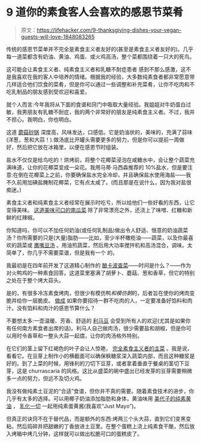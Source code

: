 # 9 道你的素食客人会喜欢的感恩节菜肴

> 原文：<https://lifehacker.com/9-thanksgiving-dishes-your-vegan-guests-will-love-1848083265>

传统的感恩节菜单并不完全是素食主义者友好的(甚至是素食主义者友好的)。几乎每一道菜都含有奶油、黄油、鸡蛋、或火鸡高汤，整个菜都围绕着一只大的死鸟。

这可能会让素食主义者、纯素食主义者和乳糖不耐症患者 感到不那么感激，这不是我喜欢在我的客人中培养的情绪。根据我的经验，大多数纯素食者都非常愿意带几样适合他们饮食的菜肴，但是你可以通过一些调整和补充菜肴，让你不吃肉和不吃乳制品的朋友感到受欢迎和喜爱。

就个人而言:今年我将从下面的食谱和窍门中吸取大量经验。我姐姐对牛奶蛋白过敏，我男朋友有乳糖不耐症，我的两个非常好的朋友是纯素食主义者。不过，我并不担心。我明白，你也明白。

这道 [蘑菇砂锅](https://lifehacker.com/how-to-make-the-creamiest-vegan-green-bean-casserole-1840029669) 深度高，风味发达，口感低。它是奶油状的，美味的，充满了蒜味(洋葱，葱和大蒜！).做汤底比开罐头需要更多的努力，但是你可以提前一周做好，然后把它放在冰箱里，以便在感恩节时组装。

盐水不仅仅是给鸟吃的！烘烤前，将整个花椰菜浸泡在咸糖水中，会让整个蔬菜充满味道，让你的花椰菜变成一朵花。我用马蒂·马西森推荐的 10%盐水，但是要注意:在倒在花椰菜上之前，你要确保盐水完全冷却，并且确保盐水使用海盐——我不久前用加碘盐腌制花椰菜，它有点太咸了。(而且那是在说什么，因为我对盐很痴迷。)

素食主义者和纯素食主义者经常在展示时吃亏，所以给他们一些好看的东西，让它变得美味。 [这道美味可口的南瓜菜](https://lifehacker.com/this-miso-glazed-hasselback-delicata-squash-is-a-real-s-1829813415) 除了非常漂亮之外，还浇上了味噌、红糖和新鲜的红辣椒。

你知道吗，你可以不加任何奶油(或任何乳制品)做出令人舒适、惬意的奶油蔬菜汤？你所需要的只是(大量)脂肪——比如，至少半杯橄榄油——蔬菜，以及你最喜欢的蔬菜或 [鹰嘴豆汤](https://lifehacker.com/chickpea-broth-is-the-key-to-your-vegan-thanksgiving-1839940473) 。用油煎蔬菜，然后用大功率搅拌机和高汤混合，调味。太简单了，你几乎不需要菜谱，但是我有一个 的。

我最初是在四年前开发了这道精心制作的 [酿卡波查菜](https://lifehacker.com/introducing-the-garsquashroom-the-vegetarian-answer-to-1820552234?rev=1637259222160)——时间是什么？——作为对火鸭鸡的一种素食回答。这道菜里塞满了胡萝卜、蘑菇、葱和香草，但它的特别之处在于整个烤大蒜头。

是的，有很多冷冻素食烤肉，但很少有模仿鸭*和模仿鹅*的，后者旨在使你的烤肉变脆并给你一层脆皮。 [做成](https://lifehacker.com/how-to-make-a-vegan-roast-youll-actually-want-to-eat-1830335306) 如果你要招待一群不吃肉的人，一定要准备好馅料和肉汁。没有馅料和肉汁的感恩节算什么？

不要想太多:一壶温暖、芳香、舒适的 [利马豆](https://lifehacker.com/how-to-cook-thanksgiving-lima-beans-youll-actually-love-1848041512) 会受到所有人的欢迎(尤其是如果你有任何南方素食者出席的话)。利马人自己做肉汤，很少需要盐和胡椒，但是你可以用时令香草和一整头大蒜一起煨，让你的肉汤格外特别。

在它们的茎上留下红褐色的叶子会让人惊艳， [完全素食主义者的主菜](https://lifehacker.com/this-roasted-stalk-of-brussels-sprouts-is-a-thanksgivin-1847998079) 。我是说，看看它。在豆芽上制作小的横截面可以确保枫糖浆深入蔬菜内部，而且这种糖浆是好的。到了上菜的时候，用锋利的刀切下豆芽，或者拿着垂直于餐桌的茎切下豆芽，这是 churrascaria 的风格。这比从盛菜的碗中盛出已经发芽的豆芽需要稍微多一点的努力，但远不及切火鸡。

我没有做纯素土豆泥的“合适”食谱，但你并不真的需要。随着素食技术的进步，你几乎有太多的选择。可以用椰子奶油添加脂肪和身体，黄油味用 [美代子的纯素黄油](https://lifehacker.com/these-fake-butters-are-good-actually-1834313812) ， [乳化一切](https://lifehacker.com/how-to-making-smashing-mashed-potatoes-1820225954) 一起用纯素蛋黄酱(我喜欢“Just Mayo”)。

但真正的诀窍不在于替代品，而是额外的东西:烤两三个头大蒜，直到它们变黑变粘，然后捣碎并把甜嫩的丁香放进土豆里。在整个蛋糕上浇上纯素食干酪，然后放入烤箱中烤几分钟，这样就可以做出松脆可口的蛋糕皮了。
